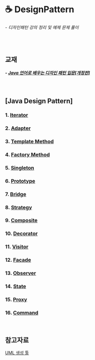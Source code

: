 # ☕ DesignPattern
###### - 디자인패턴 강의 정리 및 예제 문제 풀이
<br />

## 교재
##### - [Java 언어로 배우는 디자인 패턴 입문[개정판]](http://www.kyobobook.co.kr/product/detailViewKor.laf?mallGb=KOR&ejkGb=KOR&barcode=9788931436914)
<br />

## [Java Design Pattern]

### 1. [Iterator](./Iterator)
### 2. [Adapter](./Adapter)
### 3. [Template Method](./TemplateMethod)
### 4. [Factory Method](./FactoryMethod)
### 5. [Singleton](./Singleton)
### 6. [Prototype](./Prototype)
### 7. [Bridge](./Bridge)
### 8. [Strategy](./Strategy)
### 9. [Composite](./Composite)
### 10. [Decorator](./Decorator)
### 11. [Visitor](./Visitor)
### 12. [Facade](./Facade)
### 13. [Observer](./Observer)
### 14. [State](./State)
### 15. [Proxy](./Proxy)
### 16. [Command](./Command)
<br />

## 참고자료
[UML 생성 툴](https://app.diagrams.net/)
